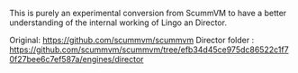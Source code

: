 This is purely an experimental conversion from ScummVM to have a better understanding of the internal working of Lingo an Director.

Original: https://github.com/scummvm/scummvm
Director folder : https://github.com/scummvm/scummvm/tree/efb34d45ce975dc86522c1f70f27bee6c7ef587a/engines/director